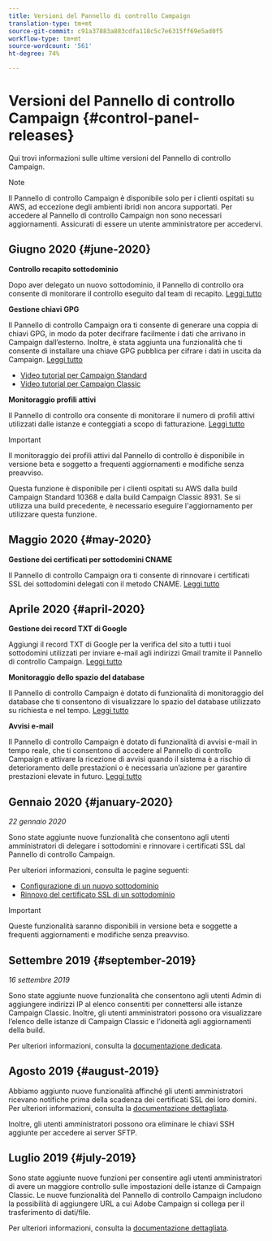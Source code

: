 ```yaml
---
title: Versioni del Pannello di controllo Campaign
translation-type: tm+mt
source-git-commit: c91a37883a883cdfa118c5c7e6315ff69e5ad0f5
workflow-type: tm+mt
source-wordcount: '561'
ht-degree: 74%

---
```



# Versioni del Pannello di controllo Campaign {#control-panel-releases}

Qui trovi informazioni sulle ultime versioni del Pannello di controllo Campaign.

>[!NOTE]
>
>Il Pannello di controllo Campaign è disponibile solo per i clienti ospitati su AWS, ad eccezione degli ambienti ibridi non ancora supportati. Per accedere al Pannello di controllo Campaign non sono necessari aggiornamenti. Assicurati di essere un utente amministratore per accedervi.

## Giugno 2020 {#june-2020}

**Controllo recapito sottodominio**

Dopo aver delegato un nuovo sottodominio, il Pannello di controllo ora consente di monitorare il controllo eseguito dal team di recapito. [Leggi tutto](subdomains-certificates/using/setting-up-new-subdomain.md)

**Gestione chiavi GPG**

Il Pannello di controllo Campaign ora ti consente di generare una coppia di chiavi GPG, in modo da poter decifrare facilmente i dati che arrivano in Campaign dall’esterno. Inoltre, è stata aggiunta una funzionalità che ti consente di installare una chiave GPG pubblica per cifrare i dati in uscita da Campaign. [Leggi tutto](instances-settings/using/gpg-keys-management.md)
* [Video tutorial per Campaign Standard](https://docs.adobe.com/content/help/en/campaign-standard-learn/tutorials/administrating/control-panel/generating-and-installing-gpg-keys.html)
* [Video tutorial per Campaign Classic](https://docs.adobe.com/content/help/en/campaign-classic-learn/tutorials/administrating/control-panel-acc/generating-and-installing-gpg-keys.html)

**Monitoraggio profili attivi**

Il Pannello di controllo ora consente di monitorare il numero di profili attivi utilizzati dalle istanze e conteggiati a scopo di fatturazione. [Leggi tutto](performance-monitoring/using/active-profiles-monitoring.md)

>[!IMPORTANT]
>
>Il monitoraggio dei profili attivi dal Pannello di controllo è disponibile in versione beta e soggetto a frequenti aggiornamenti e modifiche senza preavviso.
>
>Questa funzione è disponibile per i clienti ospitati su AWS dalla build Campaign Standard 10368 e dalla build Campaign Classic 8931. Se si utilizza una build precedente, è necessario eseguire l&#39;aggiornamento per utilizzare questa funzione.

## Maggio 2020 {#may-2020}

**Gestione dei certificati per sottodomini CNAME**

Il Pannello di controllo Campaign ora ti consente di rinnovare i certificati SSL dei sottodomini delegati con il metodo CNAME. [Leggi tutto](subdomains-certificates/using/renewing-subdomain-certificate.md)

## Aprile 2020 {#april-2020}

**Gestione dei record TXT di Google**

Aggiungi il record TXT di Google per la verifica del sito a tutti i tuoi sottodomini utilizzati per inviare e-mail agli indirizzi Gmail tramite il Pannello di controllo Campaign. [Leggi tutto](subdomains-certificates/using/managing-txt-records.md)

**Monitoraggio dello spazio del database**

Il Pannello di controllo Campaign è dotato di funzionalità di monitoraggio del database che ti consentono di visualizzare lo spazio del database utilizzato su richiesta e nel tempo. [Leggi tutto](performance-monitoring/using/database-monitoring.md)

**Avvisi e-mail**

Il Pannello di controllo Campaign è dotato di funzionalità di avvisi e-mail in tempo reale, che ti consentono di accedere al Pannello di controllo Campaign e attivare la ricezione di avvisi quando il sistema è a rischio di deterioramento delle prestazioni o è necessaria un’azione per garantire prestazioni elevate in futuro. [Leggi tutto](performance-monitoring/using/email-alerting.md)

## Gennaio 2020 {#january-2020}

*22 gennaio 2020*

Sono state aggiunte nuove funzionalità che consentono agli utenti amministratori di delegare i sottodomini e rinnovare i certificati SSL dal Pannello di controllo Campaign.

Per ulteriori informazioni, consulta le pagine seguenti:
* [Configurazione di un nuovo sottodominio](subdomains-certificates/using/setting-up-new-subdomain.md)
* [Rinnovo del certificato SSL di un sottodominio](subdomains-certificates/using/renewing-subdomain-certificate.md)

>[!IMPORTANT]
>
>Queste funzionalità saranno disponibili in versione beta e soggette a frequenti aggiornamenti e modifiche senza preavviso.

## Settembre 2019 {#september-2019}

*16 settembre 2019*

Sono state aggiunte nuove funzionalità che consentono agli utenti Admin di aggiungere indirizzi IP al elenco consentiti  per connettersi alle istanze Campaign Classic.
Inoltre, gli utenti amministratori possono ora visualizzare l’elenco delle istanze di Campaign Classic e l’idoneità agli aggiornamenti della build.

Per ulteriori informazioni, consulta la [documentazione dedicata](instances-settings/using/ip-allow-listing-instance-access.md).

## Agosto 2019 {#august-2019}

Abbiamo aggiunto nuove funzionalità affinché gli utenti amministratori ricevano notifiche prima della scadenza dei certificati SSL dei loro domini. Per ulteriori informazioni, consulta la [documentazione dettagliata](subdomains-certificates/using/monitoring-ssl-certificates.md).

Inoltre, gli utenti amministratori possono ora eliminare le chiavi SSH aggiunte per accedere ai server SFTP.

## Luglio 2019 {#july-2019}

Sono state aggiunte nuove funzioni per consentire agli utenti amministratori di avere un maggiore controllo sulle impostazioni delle istanze di Campaign Classic. Le nuove funzionalità del Pannello di controllo Campaign includono la possibilità di aggiungere URL a cui Adobe Campaign si collega per il trasferimento di dati/file.

Per ulteriori informazioni, consulta la [documentazione dettagliata](instances-settings/using/url-permissions.md).
